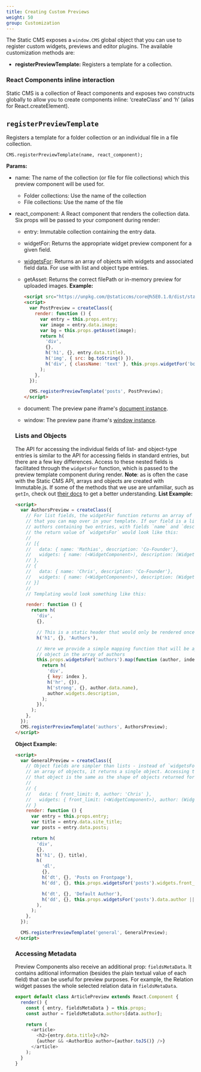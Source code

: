 ```yaml
---
title: Creating Custom Previews
weight: 50
group: Customization
---
```


The Static CMS exposes a `window.CMS` global object that you can use to register custom widgets, previews and editor plugins. The available customization methods are:

- **registerPreviewTemplate:** Registers a template for a collection.

### React Components inline interaction

Static CMS is a collection of React components and exposes two constructs globally to allow you to create components inline: ‘createClass’ and ‘h’ (alias for React.createElement).

## `registerPreviewTemplate`

Registers a template for a folder collection or an individual file in a file collection.

`CMS.registerPreviewTemplate(name, react_component);`

**Params:**

- name: The name of the collection (or file for file collections) which this preview component will be used for.
  - Folder collections: Use the name of the collection
  - File collections: Use the name of the file
- react_component: A React component that renders the collection data. Six props will be passed to your component during render:

  - entry: Immutable collection containing the entry data.
  - widgetFor: Returns the appropriate widget preview component for a given field.
  - [widgetsFor](#lists-and-objects): Returns an array of objects with widgets and associated field data. For use with list and object type entries.
  - getAsset: Returns the correct filePath or in-memory preview for uploaded images.
    **Example:**

    ```html
    <script src="https://unpkg.com/@staticcms/core@%5E0.1.0/dist/static-cms-core.js"></script>
    <script>
      var PostPreview = createClass({
        render: function () {
          var entry = this.props.entry;
          var image = entry.data.image;
          var bg = this.props.getAsset(image);
          return h(
            'div',
            {},
            h('h1', {}, entry.data.title),
            h('img', { src: bg.toString() }),
            h('div', { className: 'text' }, this.props.widgetFor('body')),
          );
        },
      });

      CMS.registerPreviewTemplate('posts', PostPreview);
    </script>
    ```

  - document: The preview pane iframe's [document instance](https://github.com/ryanseddon/react-frame-component/tree/9f8f06e1d3fc40da7122f0a57c62f7dec306e6cb#accessing-the-iframes-window-and-document).
  - window: The preview pane iframe's [window instance](https://github.com/ryanseddon/react-frame-component/tree/9f8f06e1d3fc40da7122f0a57c62f7dec306e6cb#accessing-the-iframes-window-and-document).

  ### Lists and Objects

  The API for accessing the individual fields of list- and object-type entries is similar to the API for accessing fields in standard entries, but there are a few key differences. Access to these nested fields is facilitated through the `widgetsFor` function, which is passed to the preview template component during render.
  **Note**: as is often the case with the Static CMS API, arrays and objects are created with Immutable.js. If some of the methods that we use are unfamiliar, such as `getIn`, check out [their docs](https://facebook.github.io/immutable-js/docs/#/) to get a better understanding.
  **List Example:**

  ```html
  <script>
    var AuthorsPreview = createClass({
      // For list fields, the widgetFor function returns an array of objects
      // that you can map over in your template. If our field is a list of
      // authors containing two entries, with fields `name` and `description`,
      // the return value of `widgetsFor` would look like this:
      //
      // [{
      //   data: { name: 'Mathias', description: 'Co-Founder'},
      //   widgets: { name: (<WidgetComponent>), description: (WidgetComponent>)}
      // },
      // {
      //   data: { name: 'Chris', description: 'Co-Founder'},
      //   widgets: { name: (<WidgetComponent>), description: (WidgetComponent>)}
      // }]
      //
      // Templating would look something like this:

      render: function () {
        return h(
          'div',
          {},

          // This is a static header that would only be rendered once for the entire list
          h('h1', {}, 'Authors'),

          // Here we provide a simple mapping function that will be applied to each
          // object in the array of authors
          this.props.widgetsFor('authors').map(function (author, index) {
            return h(
              'div',
              { key: index },
              h('hr', {}),
              h('strong', {}, author.data.name),
              author.widgets.description,
            );
          }),
        );
      },
    });
    CMS.registerPreviewTemplate('authors', AuthorsPreview);
  </script>
  ```

  **Object Example:**

  ```html
  <script>
    var GeneralPreview = createClass({
      // Object fields are simpler than lists - instead of `widgetsFor` returning
      // an array of objects, it returns a single object. Accessing the shape of
      // that object is the same as the shape of objects returned for list fields:
      //
      // {
      //   data: { front_limit: 0, author: 'Chris' },
      //   widgets: { front_limit: (<WidgetComponent>), author: (WidgetComponent>)}
      // }
      render: function () {
        var entry = this.props.entry;
        var title = entry.data.site_title;
        var posts = entry.data.posts;

        return h(
          'div',
          {},
          h('h1', {}, title),
          h(
            'dl',
            {},
            h('dt', {}, 'Posts on Frontpage'),
            h('dd', {}, this.props.widgetsFor('posts').widgets.front_limit || 0),

            h('dt', {}, 'Default Author'),
            h('dd', {}, this.props.widgetsFor('posts').data.author || 'None'),
          ),
        );
      },
    });

    CMS.registerPreviewTemplate('general', GeneralPreview);
  </script>
  ```

  ### Accessing Metadata

  Preview Components also receive an additional prop: `fieldsMetaData`. It contains aditional information (besides the plain textual value of each field) that can be useful for preview purposes. For example, the Relation widget passes the whole selected relation data in `fieldsMetaData`.

  ```js
  export default class ArticlePreview extends React.Component {
    render() {
      const { entry, fieldsMetaData } = this.props;
      const author = fieldsMetaData.authors[data.author];

      return (
        <article>
          <h2>{entry.data.title}</h2>
          {author && <AuthorBio author={author.toJS()} />}
        </article>
      );
    }
  }
  ```
